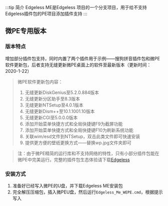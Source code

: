 :::tip 简介
Edgeless ME是Edgeless 项目的一个分支项目，用于给不支持Edgeless插件包的PE项目添加插件支持
:::

## 微PE专用版本

### 版本特点

增加部分插件包支持，同时内置了两个插件用于示例——搜狗拼音插件包和微PE软件更新包，后者支持无缝更新微PE桌面上的软件至最新版本（更新时间：2020-1-22）

> 微PE软件更新包内容：
>1. 无缝更新DiskGenius至5.2.0.884版本
>2. 无缝更新分区助手至8.3版本
>1.  无缝更新NTSetup至4.0.1版本
>1.  无缝更新Dism++至10.1.1001.10版本
>1. 无缝更新CGI至5.0.0.0版本
>1. 添加开始菜单快捷方式和全局快捷键F9为截屏功能
>1.  添加开始菜单快捷方式和全局快捷键F10为刷新系统功能
>1. 关联wim/esd文件到NTSetup，双击此类文件即可快速安装
>1. 提供更方便的壁纸更换方式——替换wp.jpg文件夹即可


>注：由于微PE精简的运行库和不支持网络的特性，只有小部分插件包能在微PE中完美运行。完整的插件包生态体验请下载[Edgeless](https://home.edgeless.top)

### 安装方式
1.  准备好已经写入微PE的U盘，并下载Edgeless ME安装包
2. 完全解压压缩包，插入微PEU盘，然后运行`Edgeless_Me_WEPE.cmd`，根据提示写入